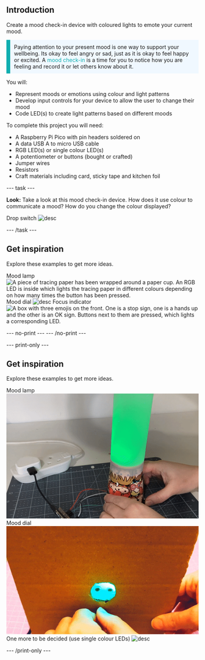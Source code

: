 ## Introduction

Create a mood check-in device with coloured lights to emote your current mood. 

<p style="border-left: solid; border-width:10px; border-color: #0faeb0; background-color: aliceblue; padding: 10px;">
Paying attention to your present mood is one way to support your wellbeing. Its okay to feel angry or sad, just as it is okay to feel happy or excited. A <span style="color: #0faeb0">mood check-in</span> is a time for you to notice how you are feeling and record it or let others know about it. 
</p>

You will:
+ Represent moods or emotions using colour and light patterns
+ Develop input controls for your device to allow the user to change their mood
+ Code LED(s) to create light patterns based on different moods

To complete this project you will need:

+ A Raspberry Pi Pico with pin headers soldered on
+ A data USB A to micro USB cable
+ RGB LED(s) or single colour LED(s)
+ A potentiometer or buttons (bought or crafted)
+ Jumper wires
+ Resistors
+ Craft materials including card, sticky tape and kitchen foil

--- task ---

**Look:** Take a look at this mood check-in device. How does it use colour to communicate a mood? How do you change the colour displayed? 

Drop switch
![desc](images/drop-switch.gif)

--- /task ---

## Get inspiration

Explore these examples to get more ideas.

Mood lamp
![A piece of tracing paper has been wrapped around a paper cup. An RGB LED is inside which lights the tracing paper in different colours depending on how many times the button has been pressed.](images/mood-lamp.gif)
Mood dial
![desc](images/mood-dial.gif)
Focus indicator
![A box with three emojis on the front. One is a stop sign, one is a hands up and the other is an OK sign. Buttons next to them are pressed, which lights a corresponding LED.](images/dnd-indicator.gif)

--- no-print ---
--- /no-print ---


--- print-only ---

## Get inspiration

Explore these examples to get more ideas.

Mood lamp
![desc](images/mood-lamp.png)
Mood dial
![desc](images/mood-dial.png)
One more to be decided (use single colour LEDs)
![desc](images/single-leds.png)

--- /print-only ---

